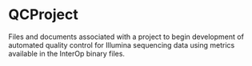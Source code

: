 # QCProject
Files and documents associated with a project to begin development of automated quality control for Illumina sequencing data using metrics available in the InterOp binary files.
